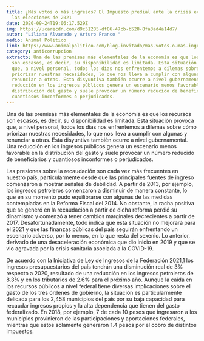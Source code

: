 ```yaml
---
title: ¿Más votos o más ingresos? El Impuesto predial ante la crisis económica y
  las elecciones de 2021
date: 2020-09-24T19:06:17.529Z
img: https://ucarecdn.com/d9c51285-df86-47cb-b528-8fa3ad4a14d7/
autor: "Liliana Alvarado y Arturo Franco "
medio: Animal Politico
link: https://www.animalpolitico.com/blog-invitado/mas-votos-o-mas-ingresos-el-impuesto-predial-ante-la-crisis-economica-y-las-elecciones-del-2021/
category: anticorrupcion
extracto: Una de las premisas más elementales de la economía es que los recursos
  son escasos, es decir, su disponibilidad es limitada. Esta situación provoca
  que, a nivel personal, todos los días nos enfrentemos a dilemas sobre cómo
  priorizar nuestras necesidades, lo que nos lleva a cumplir con algunas y
  renunciar a otras. Esta disyuntiva también ocurre a nivel gubernamental. Una
  reducción en los ingresos públicos genera un escenario menos favorable en la
  distribución del gasto y suele provocar un número reducido de beneficiarios y
  cuantiosos inconformes o perjudicados.
---
```

Una de las premisas más elementales de la economía es que los recursos son escasos, es decir, su disponibilidad es limitada. Esta situación provoca que, a nivel personal, todos los días nos enfrentemos a dilemas sobre cómo priorizar nuestras necesidades, lo que nos lleva a cumplir con algunas y renunciar a otras. Esta disyuntiva también ocurre a nivel gubernamental. Una reducción en los ingresos públicos genera un escenario menos favorable en la distribución del gasto y suele provocar un número reducido de beneficiarios y cuantiosos inconformes o perjudicados.

Las presiones sobre la recaudación son cada vez más frecuentes en nuestro país, particularmente desde que las principales fuentes de ingreso comenzaron a mostrar señales de debilidad. A partir de 2013, por ejemplo, los ingresos petroleros comenzaron a disminuir de manera constante, lo que en su momento pudo equilibrarse con algunas de las medidas contempladas en la Reforma Fiscal del 2014. No obstante, la racha positiva que se generó en la recaudación a partir de dicha reforma perdió su dinamismo y comenzó a tener cambios marginales decrecientes a partir de 2017. Desafortunadamente, todo indica que esta situación no mejorará para el 2021 y que las finanzas públicas del país seguirán enfrentando un escenario adverso, por lo menos, en lo que resta del sexenio. Lo anterior, derivado de una desaceleración económica que dio inicio en 2019 y que se vio agravada por la crisis sanitaria asociada a la COVID-19.

De acuerdo con la Iniciativa de Ley de Ingresos de la Federación 2021,[1](https://www.animalpolitico.com/blog-invitado/mas-votos-o-mas-ingresos-el-impuesto-predial-ante-la-crisis-economica-y-las-elecciones-del-2021/#_ftn1) los ingresos presupuestarios del país tendrán una disminución real de 3% respecto a 2020, resultado de una reducción en los ingresos petroleros de 8.3% y en los tributarios de 2.6% para el próximo año. Aunque la caída en los recursos públicos a nivel federal tiene diversas implicaciones sobre el gasto de los tres órdenes de gobierno, la situación es particularmente delicada para los 2,458 municipios del país por su baja capacidad para recaudar ingresos propios y la alta dependencia que tienen del gasto federalizado. En 2018, por ejemplo, 7 de cada 10 pesos que ingresaron a los municipios provinieron de las participaciones y aportaciones federales, mientras que éstos solamente generaron 1.4 pesos por el cobro de distintos impuestos.